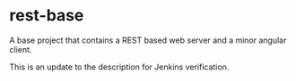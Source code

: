 rest-base
=========

A base project that contains a REST based web server and a minor angular client.

This is an update to the description for Jenkins verification.
